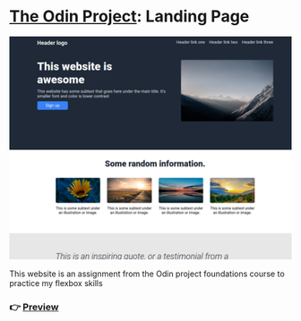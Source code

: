 # [The Odin Project](https://www.theodinproject.com/): Landing Page

![Landing page final look](./images/final-result.png "Landing page")

This website is an assignment from the Odin project foundations course to practice my flexbox skills

### 👉 [Preview](https://wandersonrb-dev.github.io/odin-landing-page/index.html)
